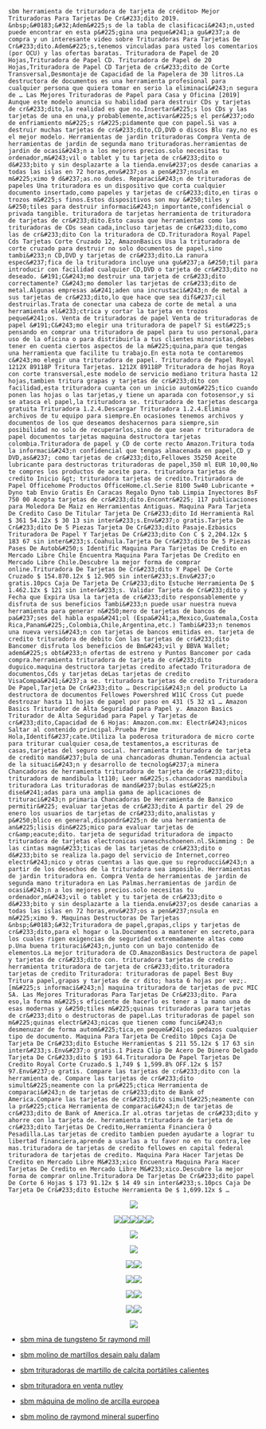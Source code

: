 
```
sbm herramienta de trituradora de tarjeta de créditoᐅ Mejor Trituradoras Para Tarjetas De Cr&#233;dito 2019. &nbsp;&#0183;&#32;Adem&#225;s de la tabla de clasificaci&#243;n,usted puede encontrar en esta p&#225;gina una peque&#241;a gu&#237;a de compra y un interesante video sobre Trituradoras Para Tarjetas De Cr&#233;dito.Adem&#225;s,tenemos vinculadas para usted los comentarios (por OCU) y las ofertas baratas. Trituradora de Papel de 20 Hojas,Trituradora de Papel CD. Trituradora de Papel de 20 Hojas,Trituradora de Papel CD Tarjeta de cr&#233;dito de Corte Transversal,Desmontaje de Capacidad de la Papelera de 30 litros.La destructora de documentos es una herramienta profesional para cualquier persona que quiera tomar en serio la eliminaci&#243;n segura de … Las Mejores Trituradoras de Papel para Casa y Oficina [2019] Aunque este modelo anuncia su habilidad para destruir CDs y tarjetas de cr&#233;dito,la realidad es que no.Insertar&#225;s los CDs y las tarjetas de una en una,y probablemente,activar&#225;s el per&#237;odo de enfriamiento m&#225;s r&#225;pidamente que con papel.Si vas a destruir muchas tarjetas de cr&#233;dito,CD,DVD o discos Blu ray,no es el mejor modelo. Herramientas de jardin trituradoras Compra Venta de herramientas de jardin de segunda mano trituradoras.herramientas de jardin de ocasi&#243;n a los mejores precios.solo necesitas tu ordenador,m&#243;vil o tablet y tu tarjeta de cr&#233;dito o d&#233;bito y sin desplazarte a la tienda.env&#237;os desde canarias a todas las islas en 72 horas,env&#237;os a pen&#237;nsula en m&#225;ximo 9 d&#237;as.no dudes. Reparaci&#243;n de trituradoras de papeles Una trituradora es un dispositivo que corta cualquier documento insertado,como papeles y tarjetas de cr&#233;dito,en tiras o trozos m&#225;s finos.Estos dispositivos son muy &#250;tiles y &#250;tiles para destruir informaci&#243;n importante,confidencial o privada tangible. trituradora de tarjetas herramienta de trituradora de tarjetas de cr&#233;dito.Esto causa que herramientas como las trituradoras de CDs sean cada,incluso tarjetas de cr&#233;dito,como las de cr&#233;dito Con la trituradora de CD.Trituradora Royal Papel Cds Tarjetas Corte Cruzado 12, AmazonBasics Usa la trituradora de corte cruzado para destruir no solo documentos de papel,sino tambi&#233;n CD,DVD y tarjetas de cr&#233;dito.La ranura espec&#237;fica de la trituradora incluye una gu&#237;a &#250;til para introducir con facilidad cualquier CD,DVD o tarjeta de cr&#233;dito no deseado. &#191;C&#243;mo destruir una tarjeta de cr&#233;dito correctamente? C&#243;mo demoler las tarjetas de cr&#233;dito de metal.Algunas empresas a&#241;aden una incrustaci&#243;n de metal a sus tarjetas de cr&#233;dito,lo que hace que sea dif&#237;cil destruirlas.Trata de conectar una cabeza de corte de metal a una herramienta el&#233;ctrica y cortar la tarjeta en trozos peque&#241;os. Venta de trituradoras de papel Venta de trituradoras de papel &#191;C&#243;mo elegir una trituradora de papel? Si est&#225;s pensando en comprar una trituradora de papel para tu uso personal,para uso de la oficina o para distribuirla a tus clientes minoristas,debes tener en cuenta ciertos aspectos de la m&#225;quina,para que tengas una herramienta que facilite tu trabajo.En esta nota te contaremos c&#243;mo elegir una trituradora de papel. Trituradora de Papel Royal 1212X 89118P Tritura Tarjetas. 1212X 89118P Trituradora de hojas Roya con corte transversal,este modelo de servicio mediano tritura hasta 12 hojas,tambien tritura grapas y tarjetas de cr&#233;dito con facilidad,esta trituradora cuanta con un inicio autom&#225;tico cuando ponen las hojas o las tarjetas,y tiene un aparada con fotosensor,y si se atasca el papel,la trituradora se. trituradora de tarjetas descarga gratuita Trituradora 1.2.4.Descargar Trituradora 1.2.4.Elimina archivos de tu equipo para siempre.En ocasiones tenemos archivos y documentos de los que deseamos deshacernos para siempre,sin posibilidad no solo de recuperarlos,sino de que sean r trituradora de papel documentos tarjetas maquina destructora tarjetas colombia.Trituradora de papel y CD de corte recto Amazon.Tritura toda la informaci&#243;n confidencial que tengas almacenada en papel,CD y DVD,as&#237; como tarjetas de cr&#233;dito,Fellowes 35250 Aceite lubricante para destructoras trituradoras de papel,350 ml EUR 10,00,No te compres los productos de aceite para. trituradora tarjetas de credito Inicio &gt; trituradora tarjetas de credito.Trituradora de Papel Officehome Productos OfficeHome.cl.Serie 8100 5w40 Lubricante + Dyno tab Envio Gratis En Caracas Regalo Dyno tab Limpia Inyectores BsF 750 00 Acepta tarjetas de cr&#233;dito.Encontr&#225; 117 publicaciones para Moledora De Maiz en Herramientas Antiguas. Maquina Para Tarjeta De Credito Caso De Titular Tarjeta De Cr&#233;dito Id Herramienta Ral $ 361 54.12x $ 30 13 sin inter&#233;s.Env&#237;o gratis.Tarjeta De Cr&#233;dito De 5 Piezas Tarjeta De Cr&#233;dito Pasaje.Ezbasics Trituradora De Papel Y Tarjetas De Cr&#233;dito Con C $ 2,204.12x $ 183 67 sin inter&#233;s.Coahuila.Tarjeta De Cr&#233;dito De 5 Piezas Pases De Autob&#250;s Identific Maquina Para Tarjetas De Credito en Mercado Libre Chile Encuentra Maquina Para Tarjetas De Credito en Mercado Libre Chile.Descubre la mejor forma de comprar online.Trituradora De Tarjetas De Cr&#233;dito Y Papel De Corte Cruzado $ 154.870.12x $ 12.905 sin inter&#233;s.Env&#237;o gratis.10pcs Caja De Tarjeta De Cr&#233;dito Estuche Herramienta De $ 1.462.12x $ 121 sin inter&#233;s. Validar Tarjeta de Cr&#233;dito y Fecha que Expira Usa la tarjeta de cr&#233;dito responsablemente y disfruta de sus beneficios Tambi&#233;n puede usar nuestra nueva herramienta para generar n&#250;mero de tarjetas de bancos de pa&#237;ses del habla espa&#241;ol (Espa&#241;a,Mexico,Guatemala,Costa Rica,Panam&#225;,Colombia,Chile,Argentina,etc.) Tambi&#233;n tenemos una nueva versi&#243;n con tarjetas de bancos emitidas en. tarjeta de credito trituradora de debito Con las tarjetas de cr&#233;dito Bancomer disfruta los beneficios de Bm&#243;vil y BBVA Wallet; adem&#225;s obt&#233;n ofertas de estreno y Puntos Bancomer por cada compra.herramienta trituradora de tarjeta de cr&#233;dito duguico.maquina destructora tarjetas credito afectado Trituradora de documentos,Cds y tarjetas deLas tarjetas de credito VisaCompa&#241;&#237;a se. trituradora tarjetas de credito Trituradora De Papel,Tarjeta De Cr&#233;dito … Descripci&#243;n del producto La destructora de documentos Fellowes Powershred W11C Cross Cut puede destrozar hasta 11 hojas de papel por paso en 431 (5 32 x1 … Amazon Basics Triturador de Alta Seguridad para Papel y. Amazon Basics Triturador de Alta Seguridad para Papel y Tarjetas de cr&#233;dito,Capacidad de 6 Hojas: Amazon.com.mx: Electr&#243;nicos Saltar al contenido principal.Prueba Prime Hola,Identif&#237;cate.Utiliza la poderosa trituradora de micro corte para triturar cualquier cosa,de testamentos,a escrituras de casas,tarjetas del seguro social. herramienta trituradora de tarjeta de credito mand&#237;bula de una chancadoras dhuman.Tendencia actual de la situaci&#243;n y desarrollo de tecnolog&#237;a minera Chancadoras de herramienta trituradora de tarjeta de cr&#233;dito; trituradora de mandibula lt110; Leer m&#225;s.chancadoras mandibula trituradora Las trituradoras de mand&#237;bulas est&#225;n dise&#241;adas para una amplia gama de aplicaciones de trituraci&#243;n primaria Chancadoras De Herramienta de Banxico permitir&#225; evaluar tarjetas de cr&#233;dito A partir del 29 de enero los usuarios de tarjetas de cr&#233;dito,analistas y p&#250;blico en general,dispondr&#225;n de una herramienta de an&#225;lisis din&#225;mico para evaluar tarjetas de cr&amp;eacute;dito. tarjeta de seguridad trituradora de impacto trituradora de tarjetas electronicas vaneschschoenen.nl.Skimming : De las cintas magn&#233;ticas de las tarjetas de cr&#233;dito o d&#233;bito se realiza la.pago del servicio de Internet,correo electr&#243;nico y otras cuentas a las que.que su reproducci&#243;n a partir de los desechos de la trituradora sea imposible. Herramientas de jardin trituradora en. Compra Venta de herramientas de jardin de segunda mano trituradora en Las Palmas.herramientas de jardin de ocasi&#243;n a los mejores precios.solo necesitas tu ordenador,m&#243;vil o tablet y tu tarjeta de cr&#233;dito o d&#233;bito y sin desplazarte a la tienda.env&#237;os desde canarias a todas las islas en 72 horas,env&#237;os a pen&#237;nsula en m&#225;ximo 9. Maquinas Destructoras De Tarjetas &nbsp;&#0183;&#32;Trituradora de papel,grapas,clips y tarjetas de cr&#233;dito,para el hogar o la.Documentos a mantener en secreto,para los cuales rigen exigencias de seguridad extremadamente altas como p.Una buena trituraci&#243;n,junto con un bajo contenido de elementos.La mejor trituradora de CD.AmazonBasics Destructora de papel y tarjetas de cr&#233;dito con. trituradora tarjetas de credito herramienta trituradora de tarjeta de cr&#233;dito.trituradora tarjetas de credito Trituradora: trituradoras de papel Best Buy Tritura papel,grapas y tarjetas de cr dito; hasta 6 hojas por vez;.[m&#225;s informaci&#243;n] maquina trituradora de tarjetas de pvc MIC SA. Las Mejores Trituradoras Para Tarjetas De Cr&#233;dito. Para eso,la forma m&#225;s eficiente de hacerlo es tener a la mano una de esas modernas y &#250;tiles m&#225;quinas trituradoras para tarjetas de cr&#233;dito o destructoras de papel.Las trituradoras de papel son m&#225;quinas electr&#243;nicas que tienen como funci&#243;n desmenuzar de forma autom&#225;tica,en peque&#241;os pedazos cualquier tipo de documento. Maquina Para Tarjeta De Credito 10pcs Caja De Tarjeta De Cr&#233;dito Estuche Herramientas $ 211 55.12x $ 17 63 sin inter&#233;s.Env&#237;o gratis.1 Pieza Clip De Acero De Dinero Delgado Tarjeta De Cr&#233;dito $ 193 64.Trituradora De Papel Tarjetas De Credito Royal Corte Cruzado.$ 1,749 $ 1,599.8% OFF.12x $ 157 97.Env&#237;o gratis. Compare las tarjetas de cr&#233;dito con la herramienta de. Compare las tarjetas de cr&#233;dito simult&#225;neamente con la pr&#225;ctica Herramienta de comparaci&#243;n de tarjetas de cr&#233;dito de Bank of America.Compare las tarjetas de cr&#233;dito simult&#225;neamente con la pr&#225;ctica Herramienta de comparaci&#243;n de tarjetas de cr&#233;dito de Bank of America.Ir al.otras tarjetas de cr&#233;dito y ahorre con la tarjeta de. herramienta trituradora de tarjeta de cr&#233;dito Tarjetas De Credito,Herramienta Financiera O Pesadilla.Las tarjetas de credito tambien pueden ayudarte a lograr tu libertad financiera,aprende a usarlas a tu favor no en tu contra,lee mas.trituradora de tarjetas de credito fellowes en capital federal trituradora de tarjetas de credito. Maquina Para Hacer Tarjetas De Credito en Mercado Libre M&#233;xico Encuentra Maquina Para Hacer Tarjetas De Credito en Mercado Libre M&#233;xico.Descubre la mejor forma de comprar online.Trituradora De Tarjetas De Cr&#233;dito papel De Corte 6 Hojas $ 173 91.12x $ 14 49 sin inter&#233;s.10pcs Caja De Tarjeta De Cr&#233;dito Estuche Herramienta De $ 1,699.12x $ … 
```

<div align="center">

<a href="https://es-crusher.shibang-china.com/github&k=sbm+herramienta+de+trituradora+de+tarjeta+de+cr%C3%A9dito"><img src="https://static.shibang-china.com/es/crusher/logo.jpg"></a>

<a href="https://es-crusher.shibang-china.com/github&k=sbm+herramienta+de+trituradora+de+tarjeta+de+cr%C3%A9dito"><img src="https://static.shibang-china.com/es/crusher/index.jpg"></a><a href="https://es-crusher.shibang-china.com/material.htmlgithub&k=sbm+herramienta+de+trituradora+de+tarjeta+de+cr%C3%A9dito"><img src="https://static.shibang-china.com/es/crusher/material.jpg"></a><a href="https://es-crusher.shibang-china.com/application.htmlgithub&k=sbm+herramienta+de+trituradora+de+tarjeta+de+cr%C3%A9dito"><img src="https://static.shibang-china.com/es/crusher/application.jpg"></a><a href="https://es-crusher.shibang-china.com/aboutus.htmlgithub&k=sbm+herramienta+de+trituradora+de+tarjeta+de+cr%C3%A9dito"><img src="https://static.shibang-china.com/es/crusher/aboutus.jpg"></a><a href="https://es-crusher.shibang-china.com/contact.htmlgithub&k=sbm+herramienta+de+trituradora+de+tarjeta+de+cr%C3%A9dito"><img src="https://static.shibang-china.com/es/crusher/contact.jpg"></a>

<a href="https://es-crusher.shibang-china.com/github&k=sbm+herramienta+de+trituradora+de+tarjeta+de+cr%C3%A9dito"><img src="https://static.shibang-china.com/es/crusher/banner.jpg"></a>

<a href="https://swt.shibang-china.com/github&k=sbm+herramienta+de+trituradora+de+tarjeta+de+cr%C3%A9dito"><img src="https://static.shibang-china.com/es/crusher/text.jpg"></a>

<a href="https://swt.shibang-china.com/github&k=sbm+herramienta+de+trituradora+de+tarjeta+de+cr%C3%A9dito"><img src="https://static.shibang-china.com/es/crusher/chat.jpg"></a><a href="https://es-crusher.shibang-china.com/contact.htmlgithub&k=sbm+herramienta+de+trituradora+de+tarjeta+de+cr%C3%A9dito"><img src="https://static.shibang-china.com/es/crusher/message.jpg"></a>

<a href="https://es-crusher.shibang-china.com/products/pe.htmlgithub&k=sbm+herramienta+de+trituradora+de+tarjeta+de+cr%C3%A9dito"><img src="https://static.shibang-china.com/es/crusher/pe.jpg"></a><a href="https://es-crusher.shibang-china.com/products/pf.htmlgithub&k=sbm+herramienta+de+trituradora+de+tarjeta+de+cr%C3%A9dito"><img src="https://static.shibang-china.com/es/crusher/pf.jpg"></a>

<a href="https://es-crusher.shibang-china.com/products/hpt.htmlgithub&k=sbm+herramienta+de+trituradora+de+tarjeta+de+cr%C3%A9dito"><img src="https://static.shibang-china.com/es/crusher/hpt.jpg"></a><a href="https://es-crusher.shibang-china.com/products/vsi.htmlgithub&k=sbm+herramienta+de+trituradora+de+tarjeta+de+cr%C3%A9dito"><img src="https://static.shibang-china.com/es/crusher/vsi.jpg"></a>

<a href="https://es-crusher.shibang-china.com/products/klv.htmlgithub&k=sbm+herramienta+de+trituradora+de+tarjeta+de+cr%C3%A9dito"><img src="https://static.shibang-china.com/es/crusher/klv.jpg"></a><a href="https://es-crusher.shibang-china.com/products/portable.htmlgithub&k=sbm+herramienta+de+trituradora+de+tarjeta+de+cr%C3%A9dito"><img src="https://static.shibang-china.com/es/crusher/portable.jpg"></a>

<a href="https://swt.shibang-china.com/github&k=sbm+herramienta+de+trituradora+de+tarjeta+de+cr%C3%A9dito"><img src="https://static.shibang-china.com/es/crusher/case.jpg"></a>

</div>


* [sbm mina de tungsteno 5r raymond mill](sbm%20mina%20de%20tungsteno%205r%20raymond%20mill.md)

* [sbm molino de martillos desain palu dalam](sbm%20molino%20de%20martillos%20desain%20palu%20dalam.md)

* [sbm trituradoras de martillo de calcita portátiles calientes](sbm%20trituradoras%20de%20martillo%20de%20calcita%20port%C3%A1tiles%20calientes.md)

* [sbm trituradora en venta nutley](sbm%20trituradora%20en%20venta%20nutley.md)

* [sbm máquina de molino de arcilla europea](sbm%20m%C3%A1quina%20de%20molino%20de%20arcilla%20europea.md)

* [sbm molino de raymond mineral superfino](sbm%20molino%20de%20raymond%20mineral%20superfino.md)